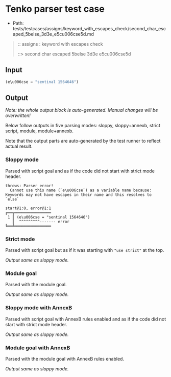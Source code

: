 # Tenko parser test case

- Path: tests/testcases/assigns/keyword_with_escapes_check/second_char_escaped_5belse_3d3e_e5cu006cse5d.md

> :: assigns : keyword with escapes check
>
> ::> second char escaped 5belse 3d3e e5cu006cse5d

## Input

`````js
(e\u006cse = "sentinal 1564646")
`````

## Output

_Note: the whole output block is auto-generated. Manual changes will be overwritten!_

Below follow outputs in five parsing modes: sloppy, sloppy+annexb, strict script, module, module+annexb.

Note that the output parts are auto-generated by the test runner to reflect actual result.

### Sloppy mode

Parsed with script goal and as if the code did not start with strict mode header.

`````
throws: Parser error!
  Cannot use this name (`e\u006cse`) as a variable name because: Keywords may not have escapes in their name and this resolves to `else`

start@1:0, error@1:1
╔══╦════════════════
 1 ║ (e\u006cse = "sentinal 1564646")
   ║  ^^^^^^^^^------- error
╚══╩════════════════

`````

### Strict mode

Parsed with script goal but as if it was starting with `"use strict"` at the top.

_Output same as sloppy mode._

### Module goal

Parsed with the module goal.

_Output same as sloppy mode._

### Sloppy mode with AnnexB

Parsed with script goal with AnnexB rules enabled and as if the code did not start with strict mode header.

_Output same as sloppy mode._

### Module goal with AnnexB

Parsed with the module goal with AnnexB rules enabled.

_Output same as sloppy mode._
